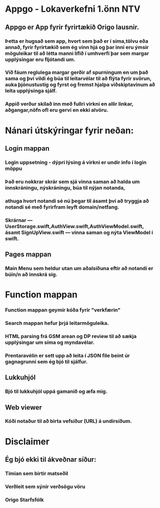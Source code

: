 # Appgo - Lokaverkefni 1.önn NTV

## Appgo er App fyrir fyrirtækið Origo lausnir.

### Þetta er hugsað sem app, hvort sem það er í síma,tölvu eða annað, fyrir fyrirtækið sem ég vinn hjá og þar inni eru ýmsir möguleikar til að létta manni lífið í umhverfi þar sem margar upplýsingar eru fljótandi um.

### Við fáum reglulega margar gerðir af spurningum en um það sama og því vildi ég búa til leitarvélar til að flýta fyrir svörun, auka þjónustustig og fyrst og fremst hjalpa viðskiptavinum að leita upplýsinga sjálf.

### Appið verður skilað inn með fullri virkni en allir linkar, aðgangar,nöfn ofl eru gervi en ekki alvöru.


# Nánari útskýringar fyrir neðan:


## Login mappan

### Login uppsetning - dýpri lýsing á virkni er undir info í login möppu
### Það eru nokkrar skrár sem sjá vinna saman að halda um innskráningu, nýskráningu, búa til nýjan notanda,
### athuga hvort notandi sé nú þegar til ásamt því að tryggja að notandi sé með fyrirfram leyft domain/netfang.
### Skrárnar — UserStorage.swift,AuthView.swift,AuthViewModel.swift, ásamt SignUpView.swift — vinna saman og nýta ViewModel í swift.

## Pages mappan

### Main Menu sem heldur utan um aðalsíðuna eftir að notandi er búin/n að innskrá sig. 

# Function mappan 

### Function mappan geymir kóða fyrir "verkfærin"  
### Search mappan hefur þrjá leitarmöguleika.
### HTML parsing frá GSM arean og DP review til að sækja upplýsingar um síma og myndavélar.
### Prentaravélin er sett upp að leita í JSON file beint úr gagnagrunni sem ég bjó til sjálfur.

## Lukkuhjól
### Bjó til lukkuhjól uppá gamanið og æfa mig.
## Web viewer
### Kóði notaður til að birta vefsíður (URL) á undirsíðum.



# Disclaimer

## Ég bjó ekki til ákveðnar síður:
### Timian sem birtir matseðil
### Verðleit sem sýnir verðsögu vöru 
### Origo Starfsfólk 
